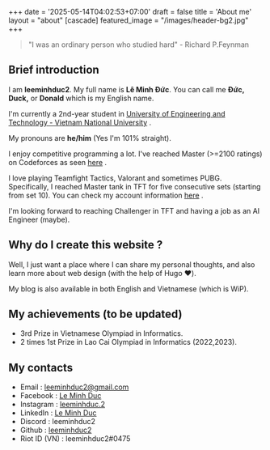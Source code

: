 +++
date = '2025-05-14T04:02:53+07:00'
draft = false
title = 'About me'
layout = "about"
[cascade]
    featured_image = "/images/header-bg2.jpg"
+++

> "I was an ordinary person who studied hard" - Richard P.Feynman

## Brief introduction

I am **leeminhduc2**. My full name is **Lê Minh Đức**. You can call me **Đức, Duck,** or **Donald** which is my English name.

I'm currently a 2nd-year student in [University of Engineering and Technology - Vietnam National University](https://uet.vnu.edu.vn/) .

My pronouns are **he/him** (Yes I'm 101% straight).

I enjoy competitive programming a lot. I've reached Master (>=2100 ratings) on Codeforces as seen [here](https://codeforces.com/profile/Gwen) .

I love playing Teamfight Tactics, Valorant and sometimes PUBG. Specifically, I reached Master tank in TFT for five consecutive sets (starting from set 10). You can check my account information [here](https://tactics.tools/player/vn/leeminhduc2) .

I'm looking forward to reaching Challenger in TFT and having a job as an AI Engineer (maybe).

## Why do I create this website ?

Well, I just want a place where I can share my personal thoughts, and also learn more about web design (with the help of Hugo ❤️).

My blog is also available in both English and Vietnamese (which is WiP).

## My achievements (to be updated)

- 3rd Prize in Vietnamese Olympiad in Informatics.
- 2 times 1st Prize in Lao Cai Olympiad in Informatics (2022,2023).

## My contacts

- Email : leeminhduc2@gmail.com
- Facebook : [Le Minh Duc](https://www.facebook.com/leeminhduc2.4705)
- Instagram : [leeminhduc.2](https://www.instagram.com/leeminhduc.2/)
- LinkedIn : [Le Minh Duc]()
- Discord : leeminhduc2
- Github : [leeminhduc2](https://github.com/leeminhduc2/)
- Riot ID (VN) : leeminhduc2#0475
